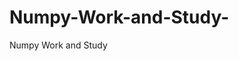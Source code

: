  # Numpy-Work-and-Study-
Numpy Work and Study 
                
                
                                  
                                                 
                                                                                              
                                                
                      
                                 
                        
                                   
                       
                  
                 
                      

